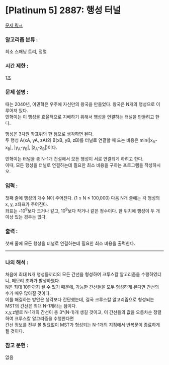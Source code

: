 [Platinum 5] 2887: 행성 터널
====================================  
[문제 링크](https://www.acmicpc.net/problem/2887)  

### 알고리즘 분류 :  
최소 스패닝 트리, 정렬  

### 시간 제한 :  
1초   

### 문제 설명 :  
때는 2040년, 이민혁은 우주에 자신만의 왕국을 만들었다. 왕국은 N개의 행성으로 이루어져 있다.  
민혁이는 이 행성을 효율적으로 지배하기 위해서 행성을 연결하는 터널을 만들려고 한다.

행성은 3차원 좌표위의 한 점으로 생각하면 된다.  
두 행성 A(xA, yA, zA)와 B(xB, yB, zB)를 터널로 연결할 때 드는 비용은 min(|x<sub>A</sub>-x<sub>B</sub>|, |y<sub>A</sub>-y<sub>B</sub>|, |z<sub>A</sub>-z<sub>B</sub>|)이다.

민혁이는 터널을 총 N-1개 건설해서 모든 행성이 서로 연결되게 하려고 한다.  
이때, 모든 행성을 터널로 연결하는데 필요한 최소 비용을 구하는 프로그램을 작성하시오.  

### 입력 :   
첫째 줄에 행성의 개수 N이 주어진다. (1 ≤ N ≤ 100,000) 다음 N개 줄에는 각 행성의 x, y, z좌표가 주어진다.  
좌표는 -10<sup>9</sup>보다 크거나 같고, 10<sup>9</sup>보다 작거나 같은 정수이다. 한 위치에 행성이 두 개 이상 있는 경우는 없다.  

### 출력 :   
첫째 줄에 모든 행성을 터널로 연결하는데 필요한 최소 비용을 출력한다.  

-----------------------------------------------------------  
### 나의 해석 :  
처음에 최대 N개 행성들끼리의 모든 간선을 형성하여 크루스칼 알고리즘을 수행하였더니, 메모리 초과가 발생하였다.  
N은 최대 10만까지 될 수 있기 때문에, 가능한 간선들을 모두 형성하게 된다면 간선의 수가 매우 많아질 것이다.  
이를 해결하는 방안은 생각보다 간단했는데, 결국 크루스칼 알고리즘으로 형성되는 MST의 간선은 최대 N-1개라는 점이다.  
x,y,z별로 N-1개의 간선이 총 3*(N-1)개 생길 것이고, 이 간선들의 값을 오름차순 정렬하여 크루스칼 알고리즘을 수행한다면  
간선 정보를 전부 볼 필요없이 MST가 형성되는 N-1개의 지점에서 반복문이 종료하게 될 것이다.  

### 참고 문헌 :  
없음  

